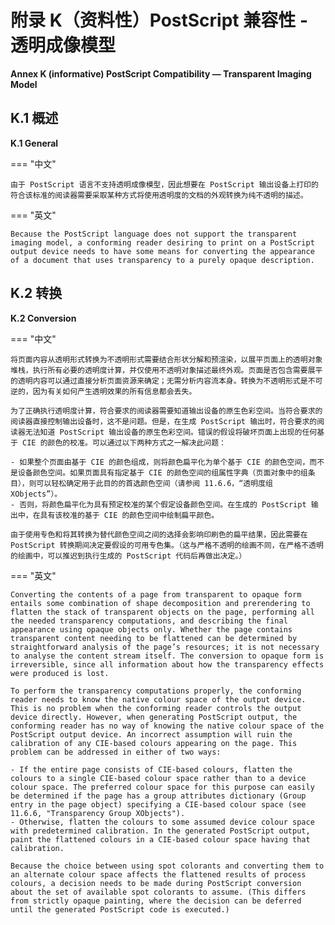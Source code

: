 # 附录 K（资料性）PostScript 兼容性 - 透明成像模型

**Annex K (informative) PostScript Compatibility — Transparent Imaging Model**

## K.1 概述

**K.1 General**

=== "中文"

    由于 PostScript 语言不支持透明成像模型，因此想要在 PostScript 输出设备上打印的符合该标准的阅读器需要采取某种方式将使用透明度的文档的外观转换为纯不透明的描述。

=== "英文"

    Because the PostScript language does not support the transparent imaging model, a conforming reader desiring to print on a PostScript output device needs to have some means for converting the appearance of a document that uses transparency to a purely opaque description.

## K.2 转换

**K.2 Conversion**

=== "中文"

    将页面内容从透明形式转换为不透明形式需要结合形状分解和预渲染，以展平页面上的透明对象堆栈，执行所有必要的透明度计算，并仅使用不透明对象描述最终外观。页面是否包含需要展平的透明内容可以通过直接分析页面资源来确定；无需分析内容流本身。转换为不透明形式是不可逆的，因为有关如何产生透明效果的所有信息都会丢失。

    为了正确执行透明度计算，符合要求的阅读器需要知道输出设备的原生色彩空间。当符合要求的阅读器直接控制输出设备时，这不是问题。但是，在生成 PostScript 输出时，符合要求的阅读器无法知道 PostScript 输出设备的原生色彩空间。错误的假设将破坏页面上出现的任何基于 CIE 的颜色的校准。可以通过以下两种方式之一解决此问题：

    - 如果整个页面由基于 CIE 的颜色组成，则将颜色扁平化为单个基于 CIE 的颜色空间，而不是设备颜色空间。如果页面具有指定基于 CIE 的颜色空间的组属性字典（页面对象中的组条目），则可以轻松确定用于此目的的首选颜色空间（请参阅 11.6.6，“透明度组 XObjects”）。
    - 否则，将颜色扁平化为具有预定校准的某个假定设备颜色空间。在生成的 PostScript 输出中，在具有该校准的基于 CIE 的颜色空间中绘制扁平颜色。

    由于使用专色和将其转换为替代颜色空间之间的选择会影响印刷色的扁平结果，因此需要在 PostScript 转换期间决定要假设的可用专色集。（这与严格不透明的绘画不同，在严格不透明的绘画中，可以推迟到执行生成的 PostScript 代码后再做出决定。）

=== "英文"

    Converting the contents of a page from transparent to opaque form entails some combination of shape decomposition and prerendering to flatten the stack of transparent objects on the page, performing all the needed transparency computations, and describing the final appearance using opaque objects only. Whether the page contains transparent content needing to be flattened can be determined by straightforward analysis of the page’s resources; it is not necessary to analyse the content stream itself. The conversion to opaque form is irreversible, since all information about how the transparency effects were produced is lost.

    To perform the transparency computations properly, the conforming reader needs to know the native colour space of the output device. This is no problem when the conforming reader controls the output device directly. However, when generating PostScript output, the conforming reader has no way of knowing the native colour space of the PostScript output device. An incorrect assumption will ruin the calibration of any CIE-based colours appearing on the page. This problem can be addressed in either of two ways:

    - If the entire page consists of CIE-based colours, flatten the colours to a single CIE-based colour space rather than to a device colour space. The preferred colour space for this purpose can easily be determined if the page has a group attributes dictionary (Group entry in the page object) specifying a CIE-based colour space (see 11.6.6, "Transparency Group XObjects").
    - Otherwise, flatten the colours to some assumed device colour space with predetermined calibration. In the generated PostScript output, paint the flattened colours in a CIE-based colour space having that calibration.

    Because the choice between using spot colorants and converting them to an alternate colour space affects the flattened results of process colours, a decision needs to be made during PostScript conversion about the set of available spot colorants to assume. (This differs from strictly opaque painting, where the decision can be deferred until the generated PostScript code is executed.)
